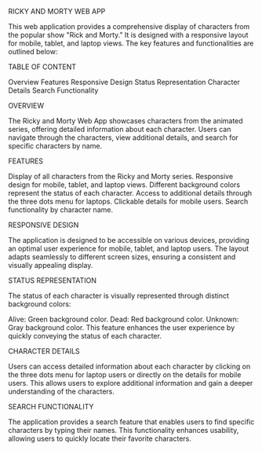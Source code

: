 RICKY AND MORTY WEB APP

This web application provides a comprehensive display of characters from the popular show "Rick and Morty." It is designed with a responsive layout for mobile, tablet, and laptop views. The key features and functionalities are outlined below:

TABLE OF CONTENT

Overview
Features
Responsive Design
Status Representation
Character Details
Search Functionality

OVERVIEW

The Ricky and Morty Web App showcases characters from the animated series, offering detailed information about each character. Users can navigate through the characters, view additional details, and search for specific characters by name.

FEATURES

Display of all characters from the Ricky and Morty series.
Responsive design for mobile, tablet, and laptop views.
Different background colors represent the status of each character.
Access to additional details through the three dots menu for laptops.
Clickable details for mobile users.
Search functionality by character name.

RESPONSIVE DESIGN

The application is designed to be accessible on various devices, providing an optimal user experience for mobile, tablet, and laptop users. The layout adapts seamlessly to different screen sizes, ensuring a consistent and visually appealing display.

STATUS REPRESENTATION

The status of each character is visually represented through distinct background colors:

Alive: Green background color.
Dead: Red background color.
Unknown: Gray background color.
This feature enhances the user experience by quickly conveying the status of each character.

CHARACTER DETAILS

Users can access detailed information about each character by clicking on the three dots menu for laptop users or directly on the details for mobile users. This allows users to explore additional information and gain a deeper understanding of the characters.

SEARCH FUNCTIONALITY

The application provides a search feature that enables users to find specific characters by typing their names. This functionality enhances usability, allowing users to quickly locate their favorite characters.
